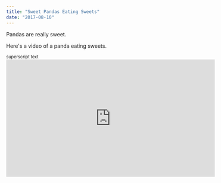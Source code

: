 ```yaml
---
title: "Sweet Pandas Eating Sweets"
date: "2017-08-10"
---
```


Pandas are really sweet.

Here's a video of a panda eating sweets.

<sup>
superscript text
</sup>

<iframe width="560" height="315" src="https://www.youtube.com/embed/4n0xNbfJLR8" frameborder="0" allowfullscreen>
</iframe>